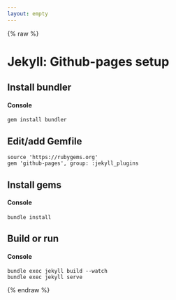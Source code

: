 ```yaml
---
layout: empty
---
```


{% raw %}

# Jekyll: Github-pages setup

## Install bundler
#### Console
```
gem install bundler
```

## Edit/add Gemfile
```
source 'https://rubygems.org'
gem 'github-pages', group: :jekyll_plugins
```

## Install gems
#### Console
```
bundle install
```

## Build or run
#### Console
```
bundle exec jekyll build --watch
bundle exec jekyll serve
```

{% endraw %}
